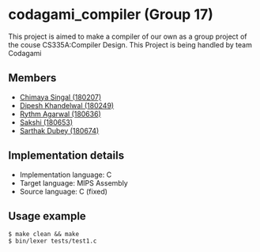 # codagami_compiler (Group 17)
This project is aimed to make a compiler of our own as a group project of the couse CS335A:Compiler Design. This Project is being handled by team Codagami

## Members

- [Chimaya Singal (180207)](https://github.com/https://github.com/chinmaya-s)
- [Dipesh Khandelwal (180249)](https://github.com/dipeshdk)
- [Rythm Agarwal (180636)](https://github.com/Rythmag)
- [Sakshi (180653)](https://github.com/Sakshisak)
- [Sarthak Dubey (180674)](https://github.com/srthkdb)

## Implementation details
 - Implementation language: C
 - Target language: MIPS Assembly
 - Source language: C (fixed)

## Usage example

  ```console
  $ make clean && make
  $ bin/lexer tests/test1.c
  ``` 
